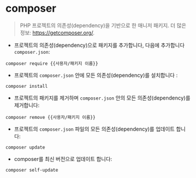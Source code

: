 # composer

> PHP 프로젝트의 의존성(dependency)을 기반으로 한 매니저 패키지.
> 더 많은 정보: <https://getcomposer.org/>.

- 프로젝트의 의존성(dependency)으로 패키지를 추가합니다, 다음에 추가합니다 `composer.json`:

`composer require {{사용자/패키지 이름}}`

- 프로젝트의 `composer.json` 안에 모든 의존성(dependency)를 설치합니다 :

`composer install`

- 프로젝트의 패키지를 제거하며 `composer.json` 안의 모든 의존성(dependency)를 제거합니다:

`composer remove {{사용자/패키지 이름}}`

-  프로젝트의 `composer.json` 파일의 모든 의존성(dependency)를 업데이트 합니다:

`composer update`

- composer를 최신 버전으로 업데이트 합니다:

`composer self-update`
